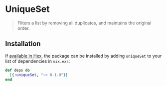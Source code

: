 # UniqueSet

> Filters a list by removing all duplicates, and maintains the original order.

## Installation

If [available in Hex](https://hex.pm/docs/publish), the package can be installed
by adding `uniqueSet` to your list of dependencies in `mix.exs`:

```elixir
def deps do
  [{:uniqueSet, "~> 0.1.0"}]
end
```
